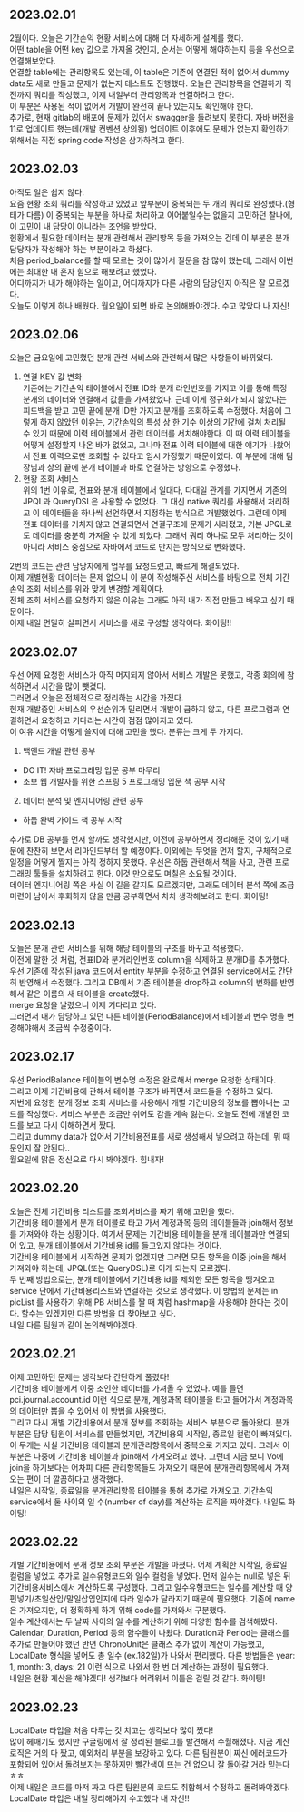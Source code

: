 ## 2023.02.01
2월이다. 오늘은 기간손익 현황 서비스에 대해 더 자세하게 설계를 했다.  
어떤 table을 어떤 key 값으로 가져올 것인지, 순서는 어떻게 해야하는지 등을 우선으로 연결해보았다.  
연결할 table에는 관리항목도 있는데, 이 table은 기존에 연결된 적이 없어서 dummy data도 새로 만들고 문제가 없는지 테스트도 진행했다.
오늘은 관리항목을 연결하기 직전까지 쿼리를 작성했고, 이제 내일부터 관리항목과 연결하려고 한다.  
이 부분은 사용된 적이 없어서 개발이 완전히 끝나 있는지도 확인해야 한다.  
추가로, 현재 gitlab의 배포에 문제가 있어서 swagger을 돌려보지 못한다. 자바 버전을 11로 업데이트 했는데(개발 컨벤션 상의됨) 업데이트 이후에도 문제가 없는지 확인하기 위해서는 직접 spring code 작성은 삼가하려고 한다.  

## 2023.02.03
아직도 일은 쉽지 않다.  
요즘 현황 조회 쿼리를 작성하고 있었고 앞부분이 중복되는 두 개의 쿼리로 완성했다.(형태가 다름) 이 중복되는 부분을 하나로 처리하고 이어붙일수는 없을지 고민하던 찰나에, 이 고민이 내 담당이 아니라는 조언을 받았다.  
현황에서 필요한 데이터는 분개 관련해서 관리항목 등을 가져오는 건데 이 부분은 분개 담당자가 작성해야 하는 부분이라고 하셨다.  
처음 period_balance를 할 때 모르는 것이 많아서 질문을 참 많이 했는데, 그래서 이번에는 최대한 내 혼자 힘으로 해보려고 했었다.  
어디까지가 내가 해야하는 일이고, 어디까지가 다른 사람의 담당인지 아직은 잘 모르겠다.  
오늘도 이렇게 하나 배웠다. 월요일이 되면 바로 논의해봐야겠다. 수고 많았다 나 자신!

## 2023.02.06
오늘은 금요일에 고민했던 분개 관련 서비스와 관련해서 많은 사항들이 바뀌었다.
1. 연결 KEY 값 변화  
기존에는 기간손익 테이블에서 전표 ID와 분개 라인번호를 가지고 이를 통해 특정 분개의 데이터와 연결해서 값들을 가져왔었다. 근데 이게 정규화가 되지 않았다는 피드백을 받고 고민 끝에 분개 ID만 가지고 분개를 조회하도록 수정했다. 처음에 그렇게 하지 않았던 이유는, 기간손익의 특성 상 한 기수 이상의 기간에 걸쳐 처리될 수 있기 때문에 이력 테이블에서 관련 데이터를 서치해야한다. 이 때 이력 테이블을 어떻게 설정할지 나온 바가 없었고, 그나마 전표 이력 테이블에 대한 얘기가 나왔어서 전표 이력으로만 조회할 수 있다고 임시 가정했기 때문이었다. 이 부분에 대해 팀장님과 상의 끝에 분개 테이블과 바로 연결하는 방향으로 수정했다.  
2. 현황 조회 서비스  
위의 1번 이유로, 전표와 분개 테이블에서 일대다, 다대일 관계를 가지면서 기존의 JPQL과 QueryDSL은 사용할 수 없었다. 그 대신 native 쿼리를 사용해서 처리하고 이 데이터들을 하나씩 선언하면서 지정하는 방식으로 개발했었다. 그런데 이제 전표 데이터를 거치지 않고 연결되면서 연결구조에 문제가 사라졌고, 기본 JPQL로도 데이터를 충분히 가져올 수 있게 되었다. 그래서 쿼리 하나로 모두 처리하는 것이 아니라 서비스 중심으로 자바에서 코드로 만지는 방식으로 변화했다.  

2번의 코드는 관련 담당자에게 업무를 요청드렸고, 빠르게 해결되었다.  
이제 개별현황 데이터는 문제 없으니 이 분이 작성해주신 서비스를 바탕으로 전체 기간손익 조회 서비스를 위와 맞게 변경할 계획이다.  
전체 조회 서비스를 요청하지 않은 이유는 그래도 아직 내가 직접 만들고 배우고 싶기 때문이다.  
이제 내일 면밀히 살피면서 서비스를 새로 구성할 생각이다. 화이팅!!  

## 2023.02.07
우선 어제 요청한 서비스가 아직 머지되지 않아서 서비스 개발은 못했고, 각종 회의에 참석하면서 시간을 많이 뺏겼다.  
그러면서 오늘은 전체적으로 정리하는 시간을 가졌다.  
현재 개발중인 서비스의 우선순위가 밀리면서 개발이 급하지 않고, 다른 프로그램과 연결하면서 요청하고 기다리는 시간이 점점 많아지고 있다.  
이 여유 시간을 어떻게 쓸지에 대해 고민을 했다. 분류는 크게 두 가지다.  
  
1. 백엔드 개발 관련 공부
* DO IT! 자바 프로그래밍 입문 공부 마무리
* 초보 웹 개발자를 위한 스프링 5 프로그래밍 입문 책 공부 시작
2. 데이터 분석 및 엔지니어링 관련 공부
* 하둡 완벽 가이드 책 공부 시작

추가로 DB 공부를 먼저 할까도 생각했지만, 이전에 공부하면서 정리해둔 것이 있기 때문에 찬찬히 보면서 리마인드부터 할 예정이다.
이외에는 무엇을 먼저 할지, 구체적으로 일정을 어떻게 짤지는 아직 정하지 못했다. 우선은 하둡 관련해서 책을 사고, 관련 프로그래밍 툴들을 설치하려고 한다. 이것 만으로도 며칠은 소요될 것이다.  
데이터 엔지니어링 쪽은 사실 이 길을 갈지도 모르겠지만, 그래도 데이터 분석 쪽에 조금 미련이 남아서 후회하지 않을 만큼 공부하면서 차차 생각해보려고 한다. 화이팅!  

## 2023.02.13
오늘은 분개 관련 서비스를 위해 해당 테이블의 구조를 바꾸고 적용했다.  
이전에 말한 것 처럼, 전표ID와 분개라인번호 column을 삭제하고 분개ID를 추가했다.  
우선 기존에 작성된 java 코드에서 entity 부분을 수정하고 연결된 service에서도 간단히 반영해서 수정했다. 그리고 DB에서 기존 테이블을 drop하고 column의 변화를 반영해서 같은 이름의 새 테이블을 create했다.  
merge 요청을 날렸으니 이제 기다리고 있다.  
그러면서 내가 담당하고 있던 다른 테이블(PeriodBalance)에서 테이블과 변수 명을 변경해야해서 조금씩 수정중이다.  

## 2023.02.17
우선 PeriodBalance 테이블의 변수명 수정은 완료해서 merge 요청한 상태이다.  
그리고 이제 기간비용에 관해서 테이블 구조가 바뀌면서 코드들을 수정하고 있다.  
저번에 요청한 분개 정보 조회 서비스를 사용해서 개별 기간비용의 정보를 뽑아내는 코드를 작성했다. 서비스 부분은 조금만 쉬어도 감을 계속 잃는다. 오늘도 전에 개발한 코드를 보고 다시 이해하면서 짰다.  
그리고 dummy data가 없어서 기간비용전표를 새로 생성해서 넣으려고 하는데, 뭐 때문인지 잘 안된다..  
월요일에 맑은 정신으로 다시 봐야겠다. 힘내자!  

## 2023.02.20
오늘은 전체 기간비용 리스트를 조회서비스를 짜기 위해 고민을 했다.  
기간비용 테이블에서 분개 테이블로 타고 가서 계정과목 등의 테이블들과 join해서 정보를 가져와야 하는 상황이다. 여기서 문제는 기간비용 테이블을 분개 테이블과만 연결되어 있고, 분개 테이블에서 기간비용 id를 들고있지 않다는 것이다.  
기간비용 테이블에서 시작하면 문제가 없겠지만 그러면 모든 항목을 이중 join을 해서 가져와야 하는데, JPQL(또는 QueryDSL)로 이게 되는지 모르겠다.  
두 번째 방법으로는, 분개 테이블에서 기간비용 id를 제외한 모든 항목을 땡겨오고 service 단에서 기간비용리스트와 연결하는 것으로 생각했다. 이 방법의 문제는 in picList 를 사용하기 위해 PB 서비스를 짤 때 처럼 hashmap을 사용해야 한다는 것이다. 할수는 있겠지만 다른 방법을 더 찾아보고 싶다.  
내일 다른 팀원과 같이 논의해봐야겠다.  

## 2023.02.21
어제 고민하던 문제는 생각보다 간단하게 풀렸다!  
기간비용 테이블에서 이중 조인한 데이터를 가져올 수 있었다. 예를 들면 pci.journal.account.id 이런 식으로 분개, 계정과목 테이블을 타고 들어가서 계정과목의 데이터만 뽑을 수 있어서 이 방법을 사용했다.  
그리고 다시 개별 기간비용에서 분개 정보를 조회하는 서비스 부분으로 돌아왔다. 분개 부분은 담당 팀원이 서비스를 만들었지만, 기간비용의 시작일, 종료일 컬럼이 빠져있다. 이 두개는 사실 기간비용 테이블과 분개관리항목에서 중복으로 가지고 있다. 그래서 이부분은 나중에 기간비용 테이블과 join해서 가져오려고 했다. 그런데 지금 보니 Vo에 join을 하기보다는 어차피 다른 관리항목들도 가져오기 때문에 분개관리항목에서 가져오는 편이 더 깔끔하다고 생각했다.  
내일은 시작일, 종료일을 분개관리항목 테이블을 통해 추가로 가져오고, 기간손익 service에서 둘 사이의 일 수(number of day)를 계산하는 로직을 짜야겠다. 내일도 화이팅!  

## 2023.02.22
개별 기간비용에서 분개 정보 조회 부분은 개발을 마쳤다. 어제 계획한 시작일, 종료일 컬럼을 넣었고 추가로 일수유형코드와 일수 컬럼을 넣었다. 먼저 일수는 null로 넣은 뒤 기간비용서비스에서 계산하도록 구성했다. 그리고 일수유형코드는 일수를 계산할 때 양편넣기/초일산입/말일삽입인지에 따라 일수가 달라지기 때문에 필요했다. 기존에 name은 가져오지만, 더 정확하게 하기 위해 code를 가져와서 구분했다.  
일수 계산에서는 두 날짜 사이의 일 수를 계산하기 위해 다양한 함수를 검색해봤다. Calendar, Duration, Period 등의 함수들이 나왔다. Duration과 Period는 클래스를 추가로 만들어야 했던 반면 ChronoUnit은 클래스 추가 없이 계산이 가능했고, LocalDate 형식을 넣어도 총 일수 (ex.182일)가 나와서 편리했다. 다른 방법들은 year: 1, month: 3, days: 21 이런 식으로 나와서 한 번 더 계산하는 과정이 필요했다.  
내일은 현황 계산을 해야겠다! 생각보다 어려워서 이틀은 걸릴 것 같다. 화이팅!

## 2023.02.23
LocalDate 타입을 처음 다루는 것 치고는 생각보다 많이 짰다!  
많이 헤매기도 했지만 구글링에서 잘 정리된 블로그를 발견해서 수월해졌다. 지금 계산 로직은 거의 다 짰고, 예외처리 부분을 보강하고 있다. 다른 팀원분이 짜신 에러코드가 포함되어 있어서 돌려보지는 못하지만 빨간색이 뜨는 건 없으니 잘 돌아갈 거라 믿는다ㅎㅎ  
이제 내일은 코드를 마저 짜고 다른 팀원분의 코드도 취합해서 수정하고 돌려봐야겠다.  
LocalDate 타입은 내일 정리해야지
수고했다 내 자신!!  
